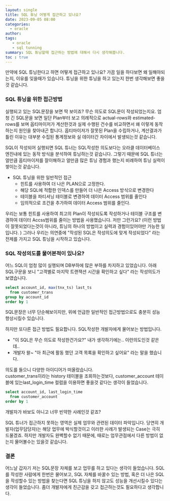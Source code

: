 ```yaml
---
layout: single
title: SQL 튜닝 어떻게 접근하고 있나요?
date: 2023-09-05 08:00
categories: 
  - oracle
author: 
tags: 
   - oracle
   - sql tunning
summary: SQL 튜닝할때 접근하는 방법에 대해서 다시 생각해봅니다.
toc : true
---
```



만약에 SQL 튜닝한다고 하면 어떻게 접근하고 있나요? 가끔 일을 하다보면 왜 일해야되는지, 이유를 잊을때가 있습니다.
튜닝을 위한 튜닝을 하고 있는지 한번 생각해보면 좋을것 같습니다. 

### SQL 튜닝을 위한 접근방법

실행되고 있는 SQL문장을 보면 딱 보이죠? 무슨 의도로 SQL문이 작성되었는지요.
엄청 긴 SQL문을 보면 일단 Plan부터 보고 의례적으로 actual-rows와 estimated-rows를 보며 옵티마이저가 계산한것과 실제 수행된 건수를 비교하면서 왜 이렇게 동작하는지 원인을 찾아내곤 합니다. 
옵티마이저가 잘못된 Plan을 수립하거나, 계산결과가 틀린 이유는 대부분 수집된 통계정보와 실 데이터간 차이에서 발생되는것 같습니다. 

SQL이 작성되어 실행되면 SQL 튜너는 SQL작성한 의도보다는 오라클 데이터베이스 엔진내에 있는 동작 방식을 분석하여 튜닝하는것 같습니다. 그렇기 때문에 SQL 튜너는 얼만큼 옵티마이저를 잘이해하고 얼만큼 많은 튜닝 경험과 했는지 비례하여 튜닝 실력이 쌓이는것 같습니다. 

- SQL 튜닝을 위한 일반적인 접근
  - 힌트를 사용하여 더 나은 PLAN으로 고정한다.
  - 해당 SQL에 적합한 인덱스를 만들어 더 나은 Access 방식으로 변경한다
  - 테이블을 파티셔닝 테이블로 변경하여 데이터 Access 범위를 줄인다
  - 임의적으로 조건을 추가하여 데이터 Access 범위를 줄인다.

우리는 보통 힌트를 사용하여 최고의 Plan이 작성되도록 작성하거나 테이블 구조를 변경하여 데이터 Accss범위를 줄이는 방법을 사용했습니다. 저만 그런가요? (이런 방법이 잘못되었다는것이 아니라, 튜닝의 하나의 방법이고 실력과 경험이있어야만 가능한 일입니다. )
그러나 우리는 의연중에 "작성된 SQL은 작성의도에 맞게 작성되었다" 라는 전제를 가지고 SQL 튜닝을 시작하고 있습니다.

### SQL 작성의도를 물어본적이 있나요?

어느 SQL이 엄청 많이 실행되며 DB부하에 많은 부하를 차지하고 있었습니다. 
아래 SQL구문을 보니 "고객별로 마지막 트랜잭션 시간을 확인하고 싶다"  라는 작성의도가 보였습니다.

```sql
select account_id, max(tnx_ts) last_ts
  from customer_trans
group by account_id 
order by 1
```

SQL문장은 너무 단순해보이지만, 위에 언급한 일반적인 접근방법으로도 충분히 성능 향상시킬수 있습니다.

하지만 또다른 접근 방법도 필요합니다. SQL작성한 개발자에게 물어보는 방법입니다.
- "이 SQL은 무슨 의도로 작성한건가요?" 내가 생각하기에는.. 이런의도인것 같은데..
- 개발자 왈~ "아 최근에 활동 했던 고객 목록을 확인하고 싶어요" 라는 말을 했습니다.

의도를 들으니 다양한 아이디어가 떠올랐습니다.   
customer_trans이라는 history 테이블을 조회하는것보다, 
customer_account 테이블에 있는last_login_time 컬럼을 이용하면 좋을것 같다는 생각이 들었습니다.

```sql
select account_id, last_login_time
  from customer_account
order by 1
```

개발자가 바보도 아니고 너무 빈약한 사례인것 같죠?

SQL 튜너가 접근하지 못하는 영역은 실제 업무와 관련된 데이터 파악입니다.
당연히 개발자(업무담당자)는 해당 업무에 박식할것이고 이러한 사례가 발생되는 Case는 극히 드물겠죠. 
하지만 개발자도 완벽할수 없기 때문에, 때로는 업무관점에서 다른 방법이 없는지 물어볼수는 있을것 같습니다.

### 결론

어느날 갑자기 저는 SQL문장 자체를 보고 업무를 하고 있다는 생각이 들었습니다. 
SQL를 작성한 사람에게 한번은 물어보고, SQL 자체를 바꿀수 있는 방법, 혹은 더 나은 SQL을 작성할수 있는 방법을 찾는다면 SQL 튜닝을 하지 않고도 성능을 개선시킬수 있다는 생각이 들었습니다. 
좀더 개발자에게 친근감을 갖고 접근하는것도 필요하다고 생각합니다.